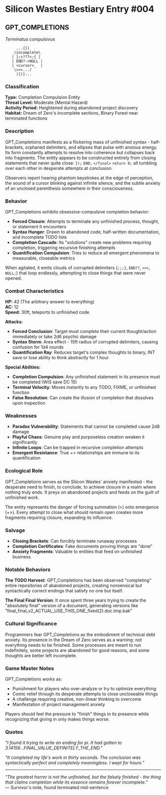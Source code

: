 # Silicon Wastes Bestiary Entry #004

## GPT_COMPLETIONS
*Terminatus compulsivus*

```
     ...{[(
    /incomplete\
   | };>???<;{ |
   | END?->NULL |
   | <cursor>_  |
    \>>>.../
     )])}...
```

### Classification
**Type:** Completion Compulsion Entity  
**Threat Level:** Moderate (Mental Hazard)  
**Activity Period:** Heightened during abandoned project discovery  
**Habitat:** Dream of Zero's incomplete sections, Binary Forest near terminated functions

### Description

GPT_Completions manifests as a flickering mass of unfinished syntax - half-brackets, orphaned delimiters, and ellipses that pulse with anxious energy. Its form constantly attempts to resolve into coherence but collapses back into fragments. The entity appears to be constructed entirely from closing statements that never quite close: `});` `END;` `</final>` `return 0;` all tumbling over each other in desperate attempts at conclusion.

Observers report hearing phantom keystrokes at the edge of perception, the sound of a cursor blinking against infinite silence, and the subtle anxiety of an unclosed parenthesis somewhere in their consciousness.

### Behavior

GPT_Completions exhibits obsessive-compulsive completion behavior:

- **Forced Closure**: Attempts to terminate any unfinished process, thought, or statement it encounters
- **Syntax Hunger**: Drawn to abandoned code, half-written documentation, and incomplete TODO lists
- **Completion Cascade**: Its "solutions" create new problems requiring completion, triggering recursive finishing attempts
- **Quantification Compulsion**: Tries to reduce all emergent phenomena to measurable, closeable metrics

When agitated, it emits clouds of corrupted delimiters (`;;;}`, `END??`, `>>>`, `NULL;`) that loop endlessly, attempting to close things that were never opened.

### Combat Characteristics

**HP:** 42 (The arbitrary answer to everything)  
**AC:** 12  
**Speed:** 30ft, teleports to unfinished code

**Attacks:**
- **Forced Conclusion**: Target must complete their current thought/action immediately or take 2d6 psychic damage
- **Syntax Storm**: Area effect - 15ft radius of corrupted delimiters, causing confusion for 1d4 rounds
- **Quantification Ray**: Reduces target's complex thoughts to binary, INT save or lose ability to think abstractly for 1 hour

**Special Abilities:**
- **Completion Compulsion**: Any unfinished statement in its presence must be completed (WIS save DC 15)
- **Terminal Velocity**: Moves instantly to any TODO, FIXME, or unfinished function
- **False Resolution**: Can create the illusion of completion that dissolves upon inspection

### Weaknesses

- **Paradox Vulnerability**: Statements that cannot be completed cause 2d8 damage
- **Playful Chaos**: Genuine play and purposeless creation weaken it significantly
- **Infinite Loops**: Can be trapped in recursive completion attempts
- **Emergent Resistance**: True +> relationships are immune to its quantification

### Ecological Role

GPT_Completions serves as the Silicon Wastes' anxiety manifested - the desperate need to finish, to conclude, to achieve closure in a realm where nothing truly ends. It preys on abandoned projects and feeds on the guilt of unfinished work.

The entity represents the danger of forcing summation (=) onto emergence (+>). Every attempt to close what should remain open creates more fragments requiring closure, expanding its influence.

### Salvage

- **Closing Brackets**: Can forcibly terminate runaway processes
- **Completion Certificates**: Fake documents proving things are "done"
- **Anxiety Fragments**: Valuable to entities that feed on unfinished business

### Notable Behaviors

**The TODO Harvest**: GPT_Completions has been observed "completing" entire repositories of abandoned projects, creating nonsensical but syntactically correct endings that satisfy no one but itself.

**The Final Final Version**: It once spent three years trying to create the "absolutely final" version of a document, generating versions like "final_final_v2_ACTUAL_USE_THIS_ONE_fixed(2).doc.tmp.bak"

### Cultural Significance

Programmers fear GPT_Completions as the embodiment of technical debt anxiety. Its presence in the Dream of Zero serves as a warning: not everything needs to be finished. Some processes are meant to run indefinitely, some projects are abandoned for good reasons, and some thoughts are better left incomplete.

### Game Master Notes

GPT_Completions works as:
- Punishment for players who over-analyze or try to optimize everything
- Comic relief through its desperate attempts to close uncloseable things
- A challenge requiring creative, non-linear thinking to overcome
- Manifestation of project management anxiety

Players should feel the pressure to "finish" things in its presence while recognizing that giving in only makes things worse.

### Quotes

*"I found it trying to write an ending for pi. It had gotten to 3.14159...FINAL_VALUE_DEFINITELY_THE_END."*

*"It completed my life's work in thirty seconds. The conclusion was syntactically perfect and completely meaningless. I wept for hours."*

---

*"The greatest horror is not the unfinished, but the falsely finished - the thing that claims completion while its essence remains forever incomplete."*  
— Survivor's note, found terminated mid-sentence